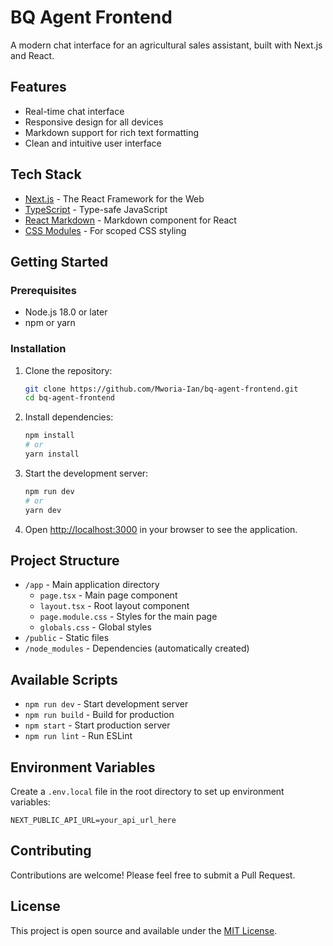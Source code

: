 # BQ Agent Frontend

A modern chat interface for an agricultural sales assistant, built with Next.js and React.

## Features

- Real-time chat interface
- Responsive design for all devices
- Markdown support for rich text formatting
- Clean and intuitive user interface

## Tech Stack

- [Next.js](https://nextjs.org/) - The React Framework for the Web
- [TypeScript](https://www.typescriptlang.org/) - Type-safe JavaScript
- [React Markdown](https://github.com/remarkjs/react-markdown) - Markdown component for React
- [CSS Modules](https://github.com/css-modules/css-modules) - For scoped CSS styling

## Getting Started

### Prerequisites

- Node.js 18.0 or later
- npm or yarn

### Installation

1. Clone the repository:
   ```bash
   git clone https://github.com/Mworia-Ian/bq-agent-frontend.git
   cd bq-agent-frontend
   ```

2. Install dependencies:
   ```bash
   npm install
   # or
   yarn install
   ```

3. Start the development server:
   ```bash
   npm run dev
   # or
   yarn dev
   ```

4. Open [http://localhost:3000](http://localhost:3000) in your browser to see the application.

## Project Structure

- `/app` - Main application directory
  - `page.tsx` - Main page component
  - `layout.tsx` - Root layout component
  - `page.module.css` - Styles for the main page
  - `globals.css` - Global styles
- `/public` - Static files
- `/node_modules` - Dependencies (automatically created)

## Available Scripts

- `npm run dev` - Start development server
- `npm run build` - Build for production
- `npm start` - Start production server
- `npm run lint` - Run ESLint

## Environment Variables

Create a `.env.local` file in the root directory to set up environment variables:

```env
NEXT_PUBLIC_API_URL=your_api_url_here
```

## Contributing

Contributions are welcome! Please feel free to submit a Pull Request.

## License

This project is open source and available under the [MIT License](LICENSE).
